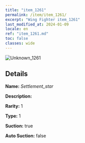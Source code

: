 ```yaml
---
title: "item_1261"
permalink: /item/item_1261/
excerpt: "Wing Fighter item_1261"
last_modified_at: 2024-01-09
locale: en
ref: "item_1261.md"
toc: false
classes: wide
---
```



 ![Unknown_1261](/images/item/Settlement_star_p.png)



## Details

 **Name:** *Settlement_star* 

 **Description:** 

 **Rarity:** 1 

 **Type:** 1 

 **Suction:** true 

 **Auto Suction:** false 


